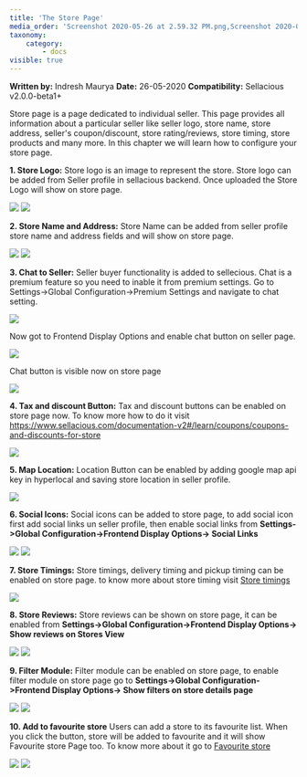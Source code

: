 ```yaml
---
title: 'The Store Page'
media_order: 'Screenshot 2020-05-26 at 2.59.32 PM.png,Screenshot 2020-05-26 at 3.10.44 PM.png,Screenshot 2020-05-26 at 3.14.14 PM.png,Screenshot 2020-05-26 at 3.15.57 PM.png,Screenshot 2020-05-26 at 5.41.56 PM.png,Screenshot 2020-05-26 at 5.47.10 PM.png,Screenshot 2020-05-26 at 5.48.24 PM.png,72896075-eb1f7800-3d44-11ea-8c13-51be164f23ed (1).png,Screenshot 2020-05-26 at 5.57.42 PM.png,Screenshot 2020-05-26 at 6.07.55 PM.png,Screenshot 2020-05-26 at 6.16.03 PM.png,Screenshot 2020-05-26 at 6.16.39 PM.png,Screenshot 2020-05-26 at 6.24.36 PM.png,Screenshot 2020-05-26 at 6.23.26 PM.png,Screenshot 2020-05-26 at 6.27.47 PM.png,Screenshot 2020-05-26 at 6.32.21 PM.png,Screenshot 2020-05-26 at 7.20.26 PM.png,Screenshot 2020-05-26 at 7.21.07 PM.png'
taxonomy:
    category:
        - docs
visible: true
---
```


**Written by:** Indresh Maurya
**Date:** 26-05-2020
**Compatibility:** Sellacious v2.0.0-beta1+

Store page is a page dedicated to individual seller. This page provides all information about a particular seller like seller logo, store name, store address, seller's coupon/discount, store rating/reviews, store timing, store products and many more. In this chapter we will learn how to configure your store page.

**1. Store Logo:** Store logo is an image to represent the store. Store logo can be added from Seller profile in sellacious backend. Once uploaded the Store Logo will show on store page.

![](Screenshot%202020-05-26%20at%202.59.32%20PM.png)
![](Screenshot%202020-05-26%20at%203.10.44%20PM.png)


**2. Store Name and Address:** Store Name can be added from seller profile store name and address fields and will show on store page.

![](Screenshot%202020-05-26%20at%203.14.14%20PM.png)
![](Screenshot%202020-05-26%20at%203.15.57%20PM.png)

**3. Chat to Seller:** Seller buyer functionality is added to sellecious. Chat is a premium feature so you need to inable it from premium settings. Go to Settings->Global Configuration->Premium Settings and navigate to chat setting.

![](Screenshot%202020-05-26%20at%205.41.56%20PM.png)

Now got to Frontend Display Options and enable chat button on seller page.

![](Screenshot%202020-05-26%20at%205.47.10%20PM.png)

Chat button is visible now on store page 

![](Screenshot%202020-05-26%20at%205.48.24%20PM.png)

**4. Tax and discount Button:** Tax and discount buttons can be enabled on store page now. To know more how to do it visit https://www.sellacious.com/documentation-v2#/learn/coupons/coupons-and-discounts-for-store

![](72896075-eb1f7800-3d44-11ea-8c13-51be164f23ed%20%281%29.png)

**5. Map Location:** Location Button can be enabled by adding google map api key in hyperlocal and saving store location in seller profile.

![](Screenshot%202020-05-26%20at%205.57.42%20PM.png)

**6. Social Icons:** Social icons can be added to store page, to add social icon first add social links un seller profile, then enable social links from **Settings->Global Configuration->Frontend Display Options-> Social Links**

![](Screenshot%202020-05-26%20at%206.16.03%20PM.png)
![](Screenshot%202020-05-26%20at%206.16.39%20PM.png)

**7. Store Timings:** Store timings, delivery timing and pickup timing can be enabled on store page. to know more about store timing visit [Store timings](https://www.sellacious.com/documentation-v2#/learn/delivery%20slots/for-version-2-0/store-availability)

![](Screenshot%202020-05-26%20at%206.07.55%20PM.png)

**8. Store Reviews:**  Store reviews can be shown on store page, it can be enabled from **Settings->Global Configuration->Frontend Display Options-> Show reviews on Stores View** 

![](Screenshot%202020-05-26%20at%206.24.36%20PM.png)
![](Screenshot%202020-05-26%20at%206.23.26%20PM.png)

**9. Filter Module:** Filter module can be enabled on store page, to enable filter module on store page  go to **Settings->Global Configuration->Frontend Display Options-> Show filters on store details page** 

![](Screenshot%202020-05-26%20at%206.32.21%20PM.png)
![](Screenshot%202020-05-26%20at%206.27.47%20PM.png)

**10. Add to favourite store** Users can add a store to its favourite list. When you click the button, store will be added to favourite and it will show Favourite store Page too. To know more about it go to [Favourite store](https://www.sellacious.com/documentation-v2#/learn/marketplace/favourite-store)

![](Screenshot%202020-05-26%20at%207.20.26%20PM.png)
![](Screenshot%202020-05-26%20at%207.21.07%20PM.png)